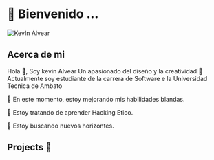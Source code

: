 
#  🤝 Bienvenido ...
![KevIn Alvear](https://github.com/KelvinAlvear19/KelvinAlvear19/assets/84355086/3cd41663-a5e8-4132-9c40-58e52d9c498f)

## Acerca de mi
Hola 👋, Soy kevin Alvear
Un apasionado del diseño y la creatividad
🐉 Actualmente soy estudiante de la carrera de Software e la Universidad Tecnica de Ambato

🔭 En este momento, estoy mejorando mis habilidades blandas.

🌱 Estoy tratando de aprender Hacking Etico.

🎣 Estoy buscando nuevos horizontes.

## Projects 🚂



